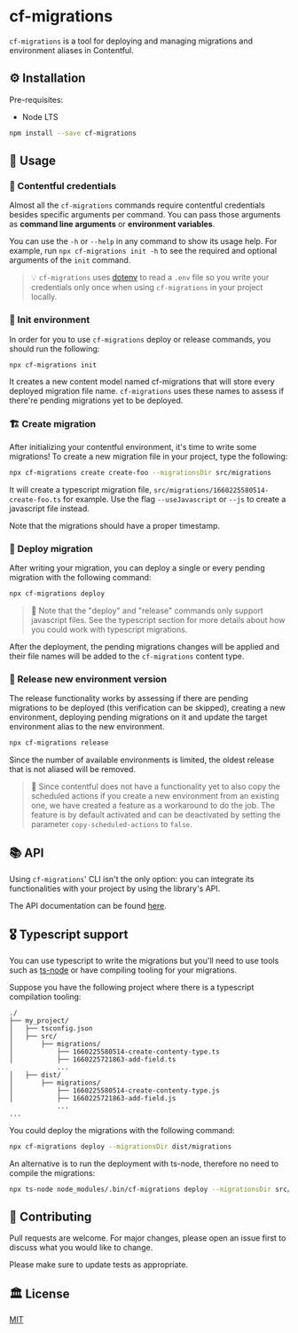 # cf-migrations

`cf-migrations` is a tool for deploying and managing migrations and environment aliases in Contentful.

## ⚙️ Installation

Pre-requisites:

- Node LTS

```bash
npm install --save cf-migrations
```

## 🔌 Usage

### 🔐 Contentful credentials

Almost all the `cf-migrations` commands require contentful credentials besides specific arguments per command. You can pass those arguments as **command line arguments** or **environment variables**.

You can use the `-h` or `--help` in any command to show its usage help. For example, run `npx cf-migrations init -h` to see the required and optional arguments of the `init` command.

> 💡 `cf-migrations` uses [dotenv](https://github.com/motdotla/dotenv) to read a `.env` file so you write your credentials only once when using `cf-migrations` in your project locally.

### 🥾 Init environment

In order for you to use `cf-migrations` deploy or release commands, you should run the following:

```bash
npx cf-migrations init
```

It creates a new content model named cf-migrations that will store every deployed migration file name. `cf-migrations` uses these names to assess if there're pending migrations yet to be deployed.

### 🏗 Create migration

After initializing your contentful environment, it's time to write some migrations! To create a new migration file in your project, type the following:

```bash
npx cf-migrations create create-foo --migrationsDir src/migrations
```

It will create a typescript migration file, `src/migrations/1660225580514-create-foo.ts` for example. Use the flag `--useJavascript` or `--js` to create a javascript file instead.

Note that the migrations should have a proper timestamp.

### 🚚 Deploy migration

After writing your migration, you can deploy a single or every pending migration with the following command:

```bash
npx cf-migrations deploy
```

> 📢 Note that the "deploy" and "release" commands only support javascript files. See the typescript section for more details about how you could work with typescript migrations.

After the deployment, the pending migrations changes will be applied and their file names will be added to the `cf-migrations` content type.

### 🚀 Release new environment version

The release functionality works by assessing if there are pending migrations to be deployed (this verification can be skipped), creating a new environment, deploying pending migrations on it and update the target environment alias to the new environment.

```bash
npx cf-migrations release
```

Since the number of available environments is limited, the oldest release that is not aliased will be removed.

> 📢 Since contentful does not have a functionality yet to also copy the scheduled actions if you create a new environment from an existing one,
> we have created a feature as a workaround to do the job.
> The feature is by default activated and can be deactivated by setting the parameter `copy-scheduled-actions` to `false`.

## 📚 API

Using `cf-migrations`' CLI isn't the only option: you can integrate its functionalities with your project by using the library's API.

The API documentation can be found [here](docs/generated/modules.md).

## 🎖 Typescript support

You can use typescript to write the migrations but you'll need to use tools such as [ts-node](https://github.com/TypeStrong/ts-node) or have compiling tooling for your migrations.

Suppose you have the following project where there is a typescript compilation tooling:

```
./
├── my_project/
│   ├── tsconfig.json
│   ├── src/
│       ├── migrations/
│           ├── 1660225580514-create-contenty-type.ts
│           ├── 1660225721863-add-field.ts
            ...
│   ├── dist/
│       ├── migrations/
│           ├── 1660225580514-create-contenty-type.js
│           ├── 1660225721863-add-field.js
            ...
...
```

You could deploy the migrations with the following command:

```bash
npx cf-migrations deploy --migrationsDir dist/migrations
```

An alternative is to run the deployment with ts-node, therefore no need to compile the migrations:

```bash
npx ts-node node_modules/.bin/cf-migrations deploy --migrationsDir src/migrations
```

## 👥 Contributing

Pull requests are welcome. For major changes, please open an issue first to discuss what you would like to change.

Please make sure to update tests as appropriate.

## 🏛 License

[MIT](https://choosealicense.com/licenses/mit/)
